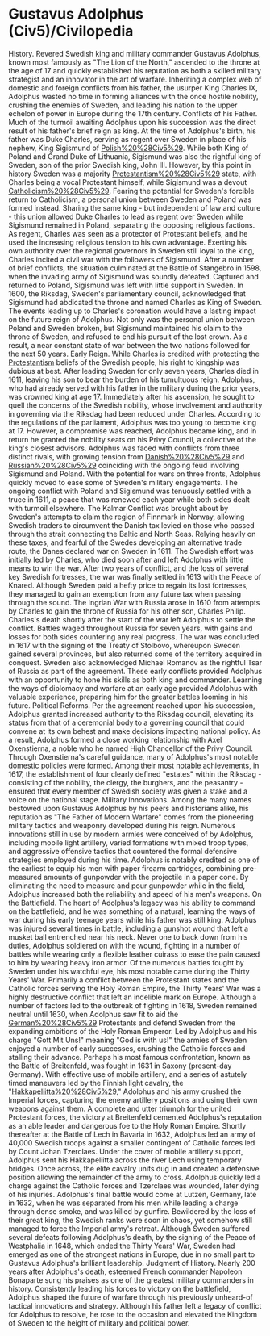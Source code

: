 # Gustavus Adolphus (Civ5)/Civilopedia

History.
Revered Swedish king and military commander Gustavus Adolphus, known most famously as "The Lion of the North," ascended to the throne at the age of 17 and quickly established his reputation as both a skilled military strategist and an innovator in the art of warfare. Inheriting a complex web of domestic and foreign conflicts from his father, the usurper King Charles IX, Adolphus wasted no time in forming alliances with the once hostile nobility, crushing the enemies of Sweden, and leading his nation to the upper echelon of power in Europe during the 17th century.
Conflicts of his Father.
Much of the turmoil awaiting Adolphus upon his succession was the direct result of his father's brief reign as king. At the time of Adolphus's birth, his father was Duke Charles, serving as regent over Sweden in place of his nephew, King Sigismund of [Polish%20%28Civ5%29](Poland). While both King of Poland and Grand Duke of Lithuania, Sigismund was also the rightful king of Sweden, son of the prior Swedish king, John III. However, by this point in history Sweden was a majority [Protestantism%20%28Civ5%29](Protestant) state, with Charles being a vocal Protestant himself, while Sigismund was a devout [Catholicism%20%28Civ5%29](Catholic). Fearing the potential for Sweden's forcible return to Catholicism, a personal union between Sweden and Poland was formed instead. Sharing the same king - but independent of law and culture - this union allowed Duke Charles to lead as regent over Sweden while Sigismund remained in Poland, separating the opposing religious factions.
As regent, Charles was seen as a protector of Protestant beliefs, and he used the increasing religious tension to his own advantage. Exerting his own authority over the regional governors in Sweden still loyal to the king, Charles incited a civil war with the followers of Sigismund. After a number of brief conflicts, the situation culminated at the Battle of Stangebro in 1598, when the invading army of Sigismund was soundly defeated. Captured and returned to Poland, Sigismund was left with little support in Sweden. In 1600, the Riksdag, Sweden's parliamentary council, acknowledged that Sigismund had abdicated the throne and named Charles as King of Sweden.
The events leading up to Charles's coronation would have a lasting impact on the future reign of Adolphus. Not only was the personal union between Poland and Sweden broken, but Sigismund maintained his claim to the throne of Sweden, and refused to end his pursuit of the lost crown. As a result, a near constant state of war between the two nations followed for the next 50 years.
Early Reign.
While Charles is credited with protecting the [Protestantism](Protestant) beliefs of the Swedish people, his right to kingship was dubious at best. After leading Sweden for only seven years, Charles died in 1611, leaving his son to bear the burden of his tumultuous reign. Adolphus, who had already served with his father in the military during the prior years, was crowned king at age 17. Immediately after his ascension, he sought to quell the concerns of the Swedish nobility, whose involvement and authority in governing via the Riksdag had been reduced under Charles. According to the regulations of the parliament, Adolphus was too young to become king at 17. However, a compromise was reached, Adolphus became king, and in return he granted the nobility seats on his Privy Council, a collective of the king's closest advisors.
Adolphus was faced with conflicts from three distinct rivals, with growing tension from [Danish%20%28Civ5%29](Denmark) and [Russian%20%28Civ5%29](Russia) coinciding with the ongoing feud involving Sigismund and Poland. With the potential for wars on three fronts, Adolphus quickly moved to ease some of Sweden's military engagements. The ongoing conflict with Poland and Sigismund was tenuously settled with a truce in 1611, a peace that was renewed each year while both sides dealt with turmoil elsewhere.
The Kalmar Conflict was brought about by Sweden's attempts to claim the region of Finnmark in Norway, allowing Swedish traders to circumvent the Danish tax levied on those who passed through the strait connecting the Baltic and North Seas. Relying heavily on these taxes, and fearful of the Swedes developing an alternative trade route, the Danes declared war on Sweden in 1611. The Swedish effort was initially led by Charles, who died soon after and left Adolphus with little means to win the war. After two years of conflict, and the loss of several key Swedish fortresses, the war was finally settled in 1613 with the Peace of Knared. Although Sweden paid a hefty price to regain its lost fortresses, they managed to gain an exemption from any future tax when passing through the sound.
The Ingrian War with Russia arose in 1610 from attempts by Charles to gain the throne of Russia for his other son, Charles Philip. Charles's death shortly after the start of the war left Adolphus to settle the conflict. Battles waged throughout Russia for seven years, with gains and losses for both sides countering any real progress. The war was concluded in 1617 with the signing of the Treaty of Stolbovo, whereupon Sweden gained several provinces, but also returned some of the territory acquired in conquest. Sweden also acknowledged Michael Romanov as the rightful Tsar of Russia as part of the agreement.
These early conflicts provided Adolphus with an opportunity to hone his skills as both king and commander. Learning the ways of diplomacy and warfare at an early age provided Adolphus with valuable experience, preparing him for the greater battles looming in his future.
Political Reforms.
Per the agreement reached upon his succession, Adolphus granted increased authority to the Riksdag council, elevating its status from that of a ceremonial body to a governing council that could convene at its own behest and make decisions impacting national policy. As a result, Adolphus formed a close working relationship with Axel Oxenstierna, a noble who he named High Chancellor of the Privy Council. Through Oxenstierna's careful guidance, many of Adolphus's most notable domestic policies were formed. Among their most notable achievements, in 1617, the establishment of four clearly defined "estates" within the Riksdag - consisting of the nobility, the clergy, the burghers, and the peasantry - ensured that every member of Swedish society was given a stake and a voice on the national stage.
Military Innovations.
Among the many names bestowed upon Gustavus Adolphus by his peers and historians alike, his reputation as "The Father of Modern Warfare" comes from the pioneering military tactics and weaponry developed during his reign. Numerous innovations still in use by modern armies were conceived of by Adolphus, including mobile light artillery, varied formations with mixed troop types, and aggressive offensive tactics that countered the formal defensive strategies employed during his time. Adolphus is notably credited as one of the earliest to equip his men with paper firearm cartridges, combining pre-measured amounts of gunpowder with the projectile in a paper cone. By eliminating the need to measure and pour gunpowder while in the field, Adolphus increased both the reliability and speed of his men's weapons.
On the Battlefield.
The heart of Adolphus's legacy was his ability to command on the battlefield, and he was something of a natural, learning the ways of war during his early teenage years while his father was still king. Adolphus was injured several times in battle, including a gunshot wound that left a musket ball entrenched near his neck. Never one to back down from his duties, Adolphus soldiered on with the wound, fighting in a number of battles while wearing only a flexible leather cuirass to ease the pain caused to him by wearing heavy iron armor.
Of the numerous battles fought by Sweden under his watchful eye, his most notable came during the Thirty Years' War. Primarily a conflict between the Protestant states and the Catholic forces serving the Holy Roman Empire, the Thirty Years' War was a highly destructive conflict that left an indelible mark on Europe. Although a number of factors led to the outbreak of fighting in 1618, Sweden remained neutral until 1630, when Adolphus saw fit to aid the [German%20%28Civ5%29](German) Protestants and defend Sweden from the expanding ambitions of the Holy Roman Emperor. Led by Adolphus and his charge "Gott Mit Uns!" meaning "God is with us!" the armies of Sweden enjoyed a number of early successes, crushing the Catholic forces and stalling their advance.
Perhaps his most famous confrontation, known as the Battle of Breitenfeld, was fought in 1631 in Saxony (present-day Germany). With effective use of mobile artillery, and a series of astutely timed maneuvers led by the Finnish light cavalry, the "[Hakkapeliitta%20%28Civ5%29](Hakkapeliittas)," Adolphus and his army crushed the Imperial forces, capturing the enemy artillery positions and using their own weapons against them. A complete and utter triumph for the united Protestant forces, the victory at Breitenfeld cemented Adolphus's reputation as an able leader and dangerous foe to the Holy Roman Empire.
Shortly thereafter at the Battle of Lech in Bavaria in 1632, Adolphus led an army of 40,000 Swedish troops against a smaller contingent of Catholic forces led by Count Johan Tzerclaes. Under the cover of mobile artillery support, Adolphus sent his Hakkapeliitta across the river Lech using temporary bridges. Once across, the elite cavalry units dug in and created a defensive position allowing the remainder of the army to cross. Adolphus quickly led a charge against the Catholic forces and Tzerclaes was wounded, later dying of his injuries.
Adolphus's final battle would come at Lutzen, Germany, late in 1632, when he was separated from his men while leading a charge through dense smoke, and was killed by gunfire. Bewildered by the loss of their great king, the Swedish ranks were soon in chaos, yet somehow still managed to force the Imperial army's retreat. Although Sweden suffered several defeats following Adolphus's death, by the signing of the Peace of Westphalia in 1648, which ended the Thirty Years' War, Sweden had emerged as one of the strongest nations in Europe, due in no small part to Gustavus Adolphus's brilliant leadership.
Judgment of History.
Nearly 200 years after Adolphus's death, esteemed French commander Napoleon Bonaparte sung his praises as one of the greatest military commanders in history. Consistently leading his forces to victory on the battlefield, Adolphus shaped the future of warfare through his previously unheard-of tactical innovations and strategy. Although his father left a legacy of conflict for Adolphus to resolve, he rose to the occasion and elevated the Kingdom of Sweden to the height of military and political power.